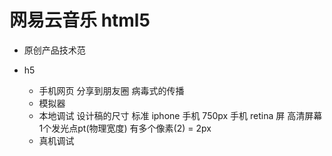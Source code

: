# 网易云音乐 html5

- 原创产品技术范

- h5
  - 手机网页  分享到朋友圈 病毒式的传播
  - 模拟器
   - 本地调试
     设计稿的尺寸   标准  iphone 手机 750px
     手机 retina 屏 高清屏幕
     1个发光点pt(物理宽度) 有多个像素(2) = 2px
   - 真机调试  
 

